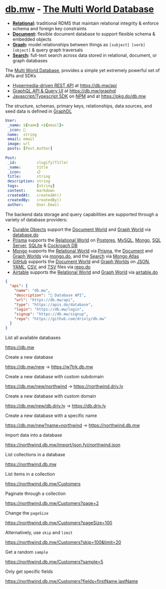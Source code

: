 # [db.mw](https://db.mw) - [The Multi World Database](https://db.mw)

- **[Relational](#):** traditional RDMS that maintain relational integrity & enforce schema and foreign key constraints
- **[Document](#):** flexible document database to support flexible schema & embedded objects
- **[Graph](#):** model relationships between things as `[subject] [verb] [object]` & query graph traversals
- **[Search](#):** full-text search across data stored in relational, document, or graph databases

The [Multi World Database](https://db.mw), provides a simple yet extremely powerful set of APIs and SDKs 

- [Hypermedia-driven REST API](https://db.mw/api) at https://db.mw/api
- [GraphQL API & Query UI](https://db.mw/graphql) at https://db.mw/graphql
- [Javascript/Typescript SDK](https://npmjs.com/db.mw) on [NPM](https://npmjs.com/db.mw) and at https://pkg.do/db.mw

The structure, schemas, primary keys, relationships, data sources, and seed data is defined in [GraphDL](https://graphdl.org)

```yaml
User:
 _name: ${name} <${email}>
 _icon: 🧑
 name:  string
 email: email
 image: url
 posts: [Post.Author]
 
Post:
 _id:         slugify(Title)
 _name:       title
 _icon:       📋
 title:       string
 description: string
 tags:        [string]
 content:     markdown
 createdAt:   createdAt()
 createdBy:   createdBy()
 author:      User.Email
```

The backend data storage and query capabilities are supported through a variety of database providers:

- [Durable Objects](#) support the [Document World](#) and [Graph World](#) via [database.do](https://database.do)
- [Prisma](#) supports the [Relational World](#) on [Postgres](#), [MySQL](#), [Mongo](#), [SQL Server](#), [SQLite](#) & [Cockroach DB](#)
- [Mongo](#) supports the [Relational World](#) via [Prisma](#), the [Document](#) and [Graph Worlds](#) via [mongo.do](https://mongo.do), and the [Search](#) via [Mongo Atlas](#)
- [GitHub](#) supports the [Document World](#) and [Graph Worlds](#) on [JSON](#), [YAML](#), [CSV](#), and [TSV](#) files via [repo.do](https://repo.do)
- [Airtable](#) supports the [Relational World](#) and [Graph World](#) via [airtable.do](https://airtable.do)

```json
{
  "api": {
    "name": "db.mw",
    "description": "🚀 Database API",
    "url": "https://db.mw/api",
    "type": "https://apis.do/database",
    "login": "https://db.mw/login",
    "signup": "https://db.mw/signup",
    "repo": "https://github.com/drivly/db.mw"
  }
}
```

List all available databases 

https://db.mw

Create a new database

https://db.mw/new -> https://w7trk.db.mw

Create a new database with custom subdomain

https://db.mw/new/northwind -> https://northwind.driv.ly

Create a new database with custom domain

https://db.mw/new/db.driv.ly -> https://db.driv.ly

Create a new database with a specific name

https://db.mw/new?name=northwind -> https://northwind.db.mw

Import data into a database

https://northwind.db.mw/import/json.fyi/northwind.json

List collections in a database

https://northwind.db.mw

List items in a collection

https://northwind.db.mw/Customers

Paginate through a collection

https://northwind.db.mw/Customers?page=2

Change the `pageSize`

https://northwind.db.mw/Customers?pageSize=100

Alternatively, use `skip` and `limit`

https://northwind.db.mw/Customers?skip=100&limit=20

Get a random `sample`

https://northwind.db.mw/Customers?sample=5

Only get specific fields

https://northwind.db.mw/Customers?fields=firstName,lastName
